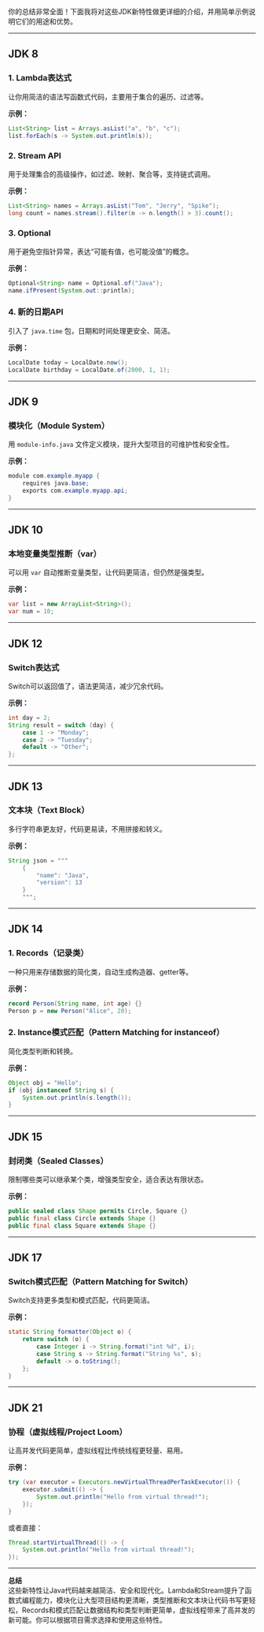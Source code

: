 你的总结非常全面！下面我将对这些JDK新特性做更详细的介绍，并用简单示例说明它们的用途和优势。

---

## JDK 8

### 1. Lambda表达式
让你用简洁的语法写函数式代码，主要用于集合的遍历、过滤等。

**示例：**
```java
List<String> list = Arrays.asList("a", "b", "c");
list.forEach(s -> System.out.println(s));
```

### 2. Stream API
用于处理集合的高级操作，如过滤、映射、聚合等，支持链式调用。

**示例：**
```java
List<String> names = Arrays.asList("Tom", "Jerry", "Spike");
long count = names.stream().filter(n -> n.length() > 3).count();
```

### 3. Optional
用于避免空指针异常，表达“可能有值，也可能没值”的概念。

**示例：**
```java
Optional<String> name = Optional.of("Java");
name.ifPresent(System.out::println);
```

### 4. 新的日期API
引入了 `java.time` 包，日期和时间处理更安全、简洁。

**示例：**
```java
LocalDate today = LocalDate.now();
LocalDate birthday = LocalDate.of(2000, 1, 1);
```

---

## JDK 9

### 模块化（Module System）
用 `module-info.java` 文件定义模块，提升大型项目的可维护性和安全性。

**示例：**
```java
module com.example.myapp {
    requires java.base;
    exports com.example.myapp.api;
}
```

---

## JDK 10

### 本地变量类型推断（var）
可以用 `var` 自动推断变量类型，让代码更简洁，但仍然是强类型。

**示例：**
```java
var list = new ArrayList<String>();
var num = 10;
```

---

## JDK 12

### Switch表达式
Switch可以返回值了，语法更简洁，减少冗余代码。

**示例：**
```java
int day = 2;
String result = switch (day) {
    case 1 -> "Monday";
    case 2 -> "Tuesday";
    default -> "Other";
};
```

---

## JDK 13

### 文本块（Text Block）
多行字符串更友好，代码更易读，不用拼接和转义。

**示例：**
```java
String json = """
    {
        "name": "Java",
        "version": 13
    }
    """;
```

---

## JDK 14

### 1. Records（记录类）
一种只用来存储数据的简化类，自动生成构造器、getter等。

**示例：**
```java
record Person(String name, int age) {}
Person p = new Person("Alice", 20);
```

### 2. Instance模式匹配（Pattern Matching for instanceof）
简化类型判断和转换。

**示例：**
```java
Object obj = "Hello";
if (obj instanceof String s) {
    System.out.println(s.length());
}
```

---

## JDK 15

### 封闭类（Sealed Classes）
限制哪些类可以继承某个类，增强类型安全，适合表达有限状态。

**示例：**
```java
public sealed class Shape permits Circle, Square {}
public final class Circle extends Shape {}
public final class Square extends Shape {}
```

---

## JDK 17

### Switch模式匹配（Pattern Matching for Switch）
Switch支持更多类型和模式匹配，代码更简洁。

**示例：**
```java
static String formatter(Object o) {
    return switch (o) {
        case Integer i -> String.format("int %d", i);
        case String s -> String.format("String %s", s);
        default -> o.toString();
    };
}
```

---

## JDK 21

### 协程（虚拟线程/Project Loom）
让高并发代码更简单，虚拟线程比传统线程更轻量、易用。

**示例：**
```java
try (var executor = Executors.newVirtualThreadPerTaskExecutor()) {
    executor.submit(() -> {
        System.out.println("Hello from virtual thread!");
    });
}
```
或者直接：
```java
Thread.startVirtualThread(() -> {
    System.out.println("Hello from virtual thread!");
});
```

---

**总结**  
这些新特性让Java代码越来越简洁、安全和现代化。Lambda和Stream提升了函数式编程能力，模块化让大型项目结构更清晰，类型推断和文本块让代码书写更轻松，Records和模式匹配让数据结构和类型判断更简单，虚拟线程带来了高并发的新可能。你可以根据项目需求选择和使用这些特性。